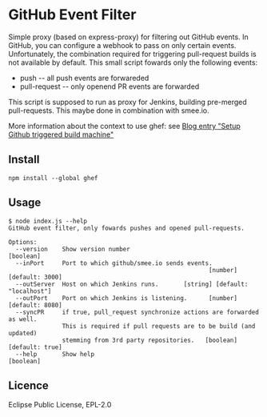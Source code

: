 # GitHub Event Filter

Simple proxy (based on express-proxy) for filtering out GitHub events.
In GitHub, you can configure a webhook to pass on only certain events. Unfortunately, the combination required for triggering pull-request builds is not available by default. This small script fowards only the following events:

- push -- all push events are forwareded
- pull-request -- only openend PR events are forwarded

This script is supposed to run as proxy for Jenkins, building pre-merged pull-requests. This maybe done in combination with smee.io.

More information about the context to use ghef: see [Blog entry "Setup Github triggered build machine"](https://jevopisdeveloperblog.blogspot.com/2019/10/setup-github-triggered-build-machine.html)

## Install

```npm install --global ghef```

## Usage

```
$ node index.js --help
GitHub event filter, only fowards pushes and opened pull-requests.

Options:
  --version    Show version number                                     [boolean]
  --inPort     Port to which github/smee.io sends events.
                                                        [number] [default: 3000]
  --outServer  Host on which Jenkins runs.       [string] [default: "localhost"]
  --outPort    Port on which Jenkins is listening.      [number] [default: 8080]
  --syncPR     if true, pull_request synchronize actions are forwarded as well.
               This is required if pull requests are to be build (and updated)
               stemming from 3rd party repositories.   [boolean] [default: true]
  --help       Show help                                               [boolean]
```

## Licence

Eclipse Public License, EPL-2.0